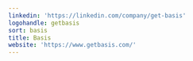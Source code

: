 ```yaml
---
linkedin: 'https://linkedin.com/company/get-basis'
logohandle: getbasis
sort: basis
title: Basis
website: 'https://www.getbasis.com/'
---
```

